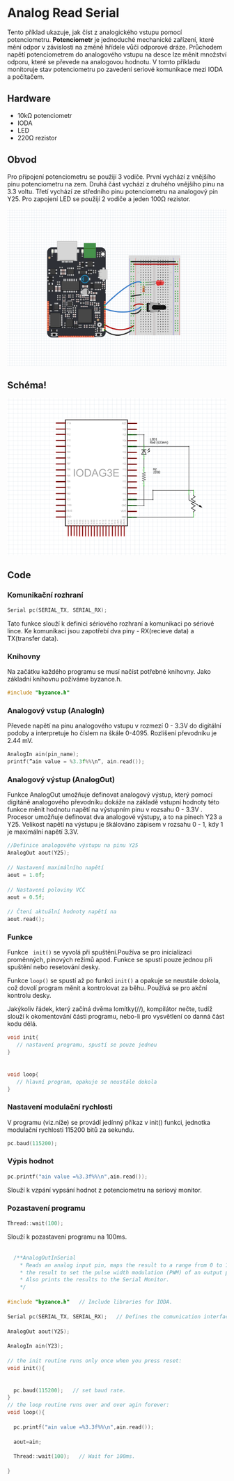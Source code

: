 # Analog Read Serial

Tento příklad ukazuje, jak číst z analogického vstupu pomocí potenciometru. **Potenciometr** je jednoduché mechanické zařízení, které mění odpor v závislosti na změně hřídele vůči odporové dráze.
Průchodem napětí potenciometrem do analogového vstupu na desce lze měnit množství odporu, které se převede na analogovou hodnotu. V tomto příkladu monitoruje stav potenciometru po zavedení seriové komunikace mezi IODA a počítačem.


## Hardware

- 10kΩ potenciometr
- IODA
- LED
- 220Ω rezistor

## Obvod 

Pro přípojení potenciometru se použijí 3 vodiče. První vychází z vnějšího pinu potenciometru na zem. Druhá část vychází z druhého vnějšího pinu na 3.3 voltu. Třetí vychází ze středního pinu potenciometru na analogový pin Y25.
Pro zapojení LED se použijí 2 vodiče a jeden 100Ω rezistor.

![](/assets/AnalogReadSerial.png)

## Schéma!
![](/assets/sche.png)

## Code
### Komunikační rozhraní
 ```cpp
 Serial pc(SERIAL_TX, SERIAL_RX);  
 ```
Tato funkce slouží k definici sériového rozhraní a komunikaci po sériové lince. Ke komunikaci jsou zapotřebí dva piny - RX(recieve data) a TX(transfer data).

### Knihovny
 Na začátku každého programu se musí načíst potřebné knihovny. Jako základní knihovnu požíváme byzance.h.
 ```cpp
 #include "byzance.h"
 ```
 ### Analogový vstup (AnalogIn)
 Převede napětí na pinu analogového vstupu v rozmezí 0 - 3.3V do digitální podoby a interpretuje ho číslem na škále 0-4095. Rozlišení převodníku je 2.44 mV.
  ```cpp
 AnalogIn ain(pin_name);
printf(”ain value = %3.3f%%\n”, ain.read());
  ```

 ### Analogový výstup (AnalogOut)
 Funkce AnalogOut umožňuje definovat analogový výstup, který pomocí digitáně analogového převodníku dokáže na základě vstupní hodnoty této funkce měnit hodnotu napětí na výstupním pinu v rozsahu 0 - 3.3V . Procesor umožňuje definovat dva analogové výstupy, a to na pinech Y23 a Y25. Velikost napětí na výstupu je škálováno zápisem v rozsahu 0 - 1, kdy 1 je maximální napětí 3.3V.
  ```cpp
 //Definice analogového výstupu na pinu Y25
AnalogOut aout(Y25);

// Nastavení maximálního napětí
aout = 1.0f;

// Nastavení poloviny VCC
aout = 0.5f; 

// Čtení aktuální hodnoty napětí na 
aout.read();
  ```

 ### Funkce
 Funkce ``` init()``` se vyvolá při spuštění.Používa se pro inicializaci proměnných, pinových režimů apod. Funkce se spustí pouze jednou při spuštění nebo resetování desky.

 Funkce ```loop()``` se spustí až po funkci ```init()``` a opakuje se neustále dokola, což dovolí program měnit a kontrolovat za běhu. Používá se pro akční kontrolu desky.

 Jakýkoliv řádek, který začíná dvěma lomítky(//), kompilátor nečte, tudíž slouží k okomentování části programu, nebo-li pro vysvětlení co danná část kodu dělá.


 ```cpp
 void init{
    // nastavení programu, spustí se pouze jednou
 } 
 
 
 void loop{
    // hlavní program, opakuje se neustále dokola
 }
 ```
### Nastavení modulační rychlosti
 V programu (viz.níže) se provádí jedínný příkaz v init() funkci, jednotka modulační rychlosti 115200 bitů za sekundu.
```cpp
pc.baud(115200);
```

### Výpis hodnot

 ```cpp 
 pc.printf("ain value =%3.3f%%\n",ain.read());
 ```
Slouží k vzpání vypsání hodnot z potenciometru na seriový monitor.



### Pozastavení programu 
 ```cpp
 Thread::wait(100);
 ``` 
Slouží k pozastavení programu na 100ms.

```cpp

  /**AnalogOutInSerial
    * Reads an analog input pin, maps the result to a range from 0 to 1 and uses
    * the result to set the pulse width modulation (PWM) of an output pin.
    * Also prints the results to the Serial Monitor.
    */
    
#include "byzance.h"   // Include libraries for IODA.

Serial pc(SERIAL_TX, SERIAL_RX);   // Defines the comunication interface if the serial line , SPI, CAN is needen in the program.

AnalogOut aout(Y25);   

AnalogIn ain(Y23);

// the init routine runs only once when you press reset:
void init(){

  
  pc.baud(115200);   // set baud rate.
}
// the loop routine runs over and over agin forever:
void loop(){ 

  pc.printf("ain value =%3.3f%%\n",ain.read());
  
  aout=ain; 
  
  Thread::wait(100);   // Wait for 100ms.
  
}


```